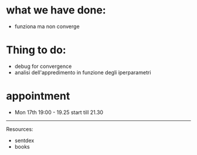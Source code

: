 # what we have done:
- funziona ma non converge

# Thing to do:
- debug for convergence
- analisi dell'appredimento in funzione degli iperparametri

# appointment
- Mon 17th 19:00 - 19.25 start till 21.30

---
Resources:
- sentdex
- books
